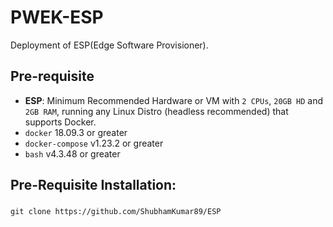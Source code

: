 # PWEK-ESP

Deployment of ESP(Edge Software Provisioner).

## Pre-requisite

 - **ESP**: Minimum Recommended Hardware or VM with `2 CPUs`, `20GB HD` and `2GB RAM`, running any Linux Distro (headless recommended) that supports Docker.
 - `docker` 18.09.3 or greater
 - `docker-compose` v1.23.2 or greater
 - `bash` v4.3.48 or greater

## Pre-Requisite Installation:

### 

```
git clone https://github.com/ShubhamKumar89/ESP
```

